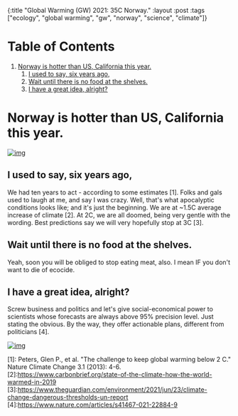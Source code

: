 {:title "Global Warming (GW) 2021: 35C Norway."
 :layout :post
 :tags  ["ecology", "global warming", "gw", "norway", "science", "climate"]}

# Table of Contents

1.  [Norway is hotter than US, California this year.](#org554648f)
    1.  [I used to say, six years ago,](#org95768d7)
    2.  [Wait until there is no food at the shelves.](#orgb38b06b)
    3.  [I have a great idea, alright?](#org89ef9f6)


<a id="org554648f"></a>

# Norway is hotter than US, California this year.

[![img](2021-07-img/norway-heat-2021.png "Norway 35C")](norway-heat-2021.png)


<a id="org95768d7"></a>

## I used to say, six years ago,

We had ten years to act - according to some estimates [1]. Folks and gals used to laugh at me, and say I was crazy. Well, that's what apocalyptic conditions looks like; and it's just the beginning. We are at ~1.5C average increase of climate [2]. At 2C, we are all doomed, being very gentle with the wording. Best predictions say we will very hopefully stop at 3C [3]. 


<a id="orgb38b06b"></a>

## Wait until there is no food at the shelves.

Yeah, soon you will be obliged to stop eating meat, also. I mean IF you don't want to die of ecocide.


<a id="org89ef9f6"></a>

## I have a great idea, alright?

Screw business and politics and let's give social-economical power to scientists whose forecasts are always above 95% precision level. Just stating the obvious. By the way, they offer actionable plans, different from politicians [4].

[![img](2021-07-img/us-2021.png "US record temperature all history.")](us-2021.png)

[1]: Peters, Glen P., et al. "The challenge to keep global warming below 2 C." Nature Climate Change 3.1 (2013): 4-6.
[2]:<https://www.carbonbrief.org/state-of-the-climate-how-the-world-warmed-in-2019>
[3]:<https://www.theguardian.com/environment/2021/jun/23/climate-change-dangerous-thresholds-un-report>
[4]:<https://www.nature.com/articles/s41467-021-22884-9>

